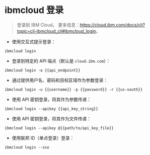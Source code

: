 # ibmcloud 登录

> 登录到 IBM Cloud。
> 更多信息：<https://cloud.ibm.com/docs/cli?topic=cli-ibmcloud_cli#ibmcloud_login>。

- 使用交互式提示登录：

`ibmcloud login`

- 登录到特定的 API 端点（默认是 `cloud.ibm.com`）：

`ibmcloud login -a {{api_endpoint}}`

- 通过提供用户名、密码和目标区域作为参数登录：

`ibmcloud login -u {{username}} -p {{password}} -r {{us-south}}`

- 使用 API 密钥登录，将其作为参数传递：

`ibmcloud login --apikey {{api_key_string}}`

- 使用 API 密钥登录，将其作为文件传递：

`ibmcloud login --apikey @{{path/to/api_key_file}}`

- 使用联邦 ID（单点登录）登录：

`ibmcloud login --sso`